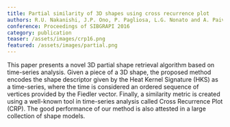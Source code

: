 ```yaml
---
title: Partial similarity of 3D shapes using cross recurrence plot
authors: R.U. Nakanishi, J.P. Ono, P. Pagliosa, L.G. Nonato and A. Paiva
conference: Proceedings of SIBGRAPI 2016
category: publication
teaser: /assets/images/crp16.png
featured: /assets/images/partial.png
---
```


This paper presents a novel 3D partial shape retrieval algorithm based on time-series analysis. Given a piece of a 3D shape, the proposed method encodes the shape descriptor given by the Heat Kernel Signature (HKS) as a time-series, where the time is considered an ordered sequence of vertices provided by the Fiedler vector. Finally, a similarity metric is created using a well-known tool in time-series analysis called Cross Recurrence Plot (CRP). The good performance of our method is also attested in a large collection of shape models.
